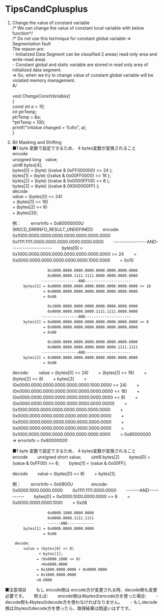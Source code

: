 # TipsCandCplusplus  
1. Change the value of constant variable  
    /* We can change the value of constant local variable with below function*/  
    /* Do not use this technique for constant global variable => Segmentation fault  
    The reason are:  
        - Initialized Data Segment can be classified 2 areas( read only area and write-read area).  
        - Constant global and static variable are stored in read only area of initialized data segment.  
        => So, when we try to change value of constant global variable will be violated memory management.  
    #*/  
    <a href="https://cdncontribute.geeksforgeeks.org/wp-content/uploads/memoryLayoutC.jpg"> </a>  
    void ChangeConstVariable()  
    {  
        const int a = 10;  
        int* ptrTemp;  
        ptrTemp = &a;  
        *ptrTemp = 100;  
        printf("\nValue changed = %d\n", a);  
    }

2. Bit Masking and Shifting  
    ■1 byte 変数で設定できるため、 4 bytes変数が変換されること  
    encode  
        unsigned long　value;  
        uint8 bytes[4];  
        bytes[0] = (byte) ((value & 0xFF000000) >> 24 );  
        bytes[1] = (byte) ((value & 0x00FF0000) >> 16 );  
        bytes[2] = (byte) ((value & 0x0000FF00) >> 8  );  
        bytes[3] = (byte) ((value & 0X000000FF)       );  
    decode  
        value =   (bytes[0] << 24)  
                + (bytes[1] << 16)  
                + (bytes[2] << 8)  
                + (bytes[3]);　　

    例：　　
        errorInfo  = 0x80000000U (MSCD_ERRINFO_RESULT_UNDEFINED)　　
        encode:　　
                       0x1000.0000.0000.0000.0000.0000.0000.0000　　
                       0x1111.1111.0000.0000.0000.0000.0000.0000　　
                    -----------------AND---------------------　　
            bytes[0] = 0x1000.0000.0000.0000.0000.0000.0000.0000 >> 24　　
                     = 0x0000.0000.0000.0000.0000.0000.1000.0000　　
                     = 0x10　　

                       0x1000.0000.0000.0000.0000.0000.0000.0000　　
                       0x0000.0000.1111.1111.0000.0000.0000.0000　　
                    -----------------AND---------------------　　
            bytes[1] = 0x0000.0000.0000.0000.0000.0000.0000.0000 >> 16　　
                     = 0x0000.0000.0000.0000.0000.0000.0000.0000　　
                     = 0x00　　

                       0x1000.0000.0000.0000.0000.0000.0000.0000　　
                       0x0000.0000.0000.0000.1111.1111.0000.0000　　
                    -----------------AND---------------------　　
            bytes[2] = 0x0000.0000.0000.0000.0000.0000.0000.0000 >> 8　　
                     = 0x0000.0000.0000.0000.0000.0000.0000.0000　　
                     = 0x00　　

                       0x1000.0000.0000.0000.0000.0000.0000.0000　　
                       0x0000.0000.0000.0000.0000.0000.1111.1111　　
                    -----------------AND---------------------　　
            bytes[3] = 0x0000.0000.0000.0000.0000.0000.0000.0000　　
                     = 0x00　　
    decode:　　
        value =   (bytes[0] << 24)　　
                + (bytes[1] << 16)　　
                + (bytes[2] << 8)　　
                +  bytes[3]　　
              =   (0x0000.0000.0000.0000.0000.0000.1000.0000 << 24)　　
                + (0x0000.0000.0000.0000.0000.0000.0000.0000 << 16)　　
                + (0x0000.0000.0000.0000.0000.0000.0000.0000 << 8)　　
                + (0x0000.0000.0000.0000.0000.0000.0000.0000)　　
              =    0x1000.0000.0000.0000.0000.0000.0000.0000　　
                +  0x0000.0000.0000.0000.0000.0000.0000.0000　　
                +  0x0000.0000.0000.0000.0000.0000.0000.0000　　
                +  0x0000.0000.0000.0000.0000.0000.0000.0000　　
              =    0x1000.0000.0000.0000.0000.0000.0000.0000　　
              =    0x80000000　　
        => errorInfo = 0x80000000　　

    ■1 byte 変数で設定できるため、 4 bytes変数が変換されること　　
    encode　　
        unsigned short value;　　
        uint8 bytes[2]　　
        bytes[0] = (value & 0xFF00) >> 8;　　
        bytes[1] = (value & 0x00FF);　　

    decode　　
        value = (bytes[0] << 8)　　
               + bytes[1];　　

    例：　　
        errorInfo = 0x0800U　　　　
        encode:　　
                       0x0000.1000.0000.0000　　
                       0x1111.1111.0000.0000　　
                       -------AND-----------　　
            bytes[0] = 0x0000.1000.0000.0000 >> 8　　
                     = 0x0000.0000.0000.1000　　
                     = 0x08　　

                       0x0000.1000.0000.0000　　
                       0x0000.0000.1111.1111　　
                       ------AND------------　　
            bytes[1] = 0x0000.0000.0000.0000　　
                     = 0x00　　

        decode:　　
            value = (bytes[0] << 8)　　
                   + bytes[1];　　
                  = (0x0000.1000 << 8)　　
                    +0x0000.0000　　
                  = 0x1000.0000.0000 + 0x0000.0000　　
                  = 0x1000.0000.0000　　
                  =0.0800　　

■注意項目　　
    もし encode側は encode方が変更される時、decode側も変更必要です。　　
    例えば:　　
        encode側は4bytesのencode方を使った場合:　　
            - decode側も4bytesのdecode方を使わなければなりません。　　
            - もしdecode側は2bytesのdecode方を使ったら、取得結果は間違いはずです。　　
